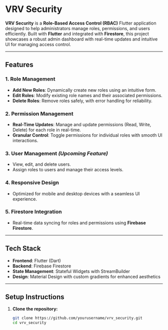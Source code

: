 # **VRV Security**

**VRV Security** is a **Role-Based Access Control (RBAC)** Flutter application designed to help administrators manage roles, permissions, and users efficiently. Built with **Flutter** and integrated with **Firestore**, this project showcases a robust admin dashboard with real-time updates and intuitive UI for managing access control.

---

## **Features**

### **1. Role Management**
- **Add New Roles**: Dynamically create new roles using an intuitive form.
- **Edit Roles**: Modify existing role names and their associated permissions.
- **Delete Roles**: Remove roles safely, with error handling for reliability.

### **2. Permission Management**
- **Real-Time Updates**: Manage and update permissions (Read, Write, Delete) for each role in real-time.
- **Granular Control**: Toggle permissions for individual roles with smooth UI interactions.

### **3. User Management** *(Upcoming Feature)*
- View, edit, and delete users.
- Assign roles to users and manage their access levels.

### **4. Responsive Design**
- Optimized for mobile and desktop devices with a seamless UI experience.

### **5. Firestore Integration**
- Real-time data syncing for roles and permissions using **Firebase Firestore**.

---

## **Tech Stack**

- **Frontend**: Flutter (Dart)
- **Backend**: Firebase Firestore
- **State Management**: Stateful Widgets with StreamBuilder
- **Design**: Material Design with custom gradients for enhanced aesthetics

---

## **Setup Instructions**

1. **Clone the repository:**
   ```bash
   git clone https://github.com/yourusername/vrv_security.git
   cd vrv_security
